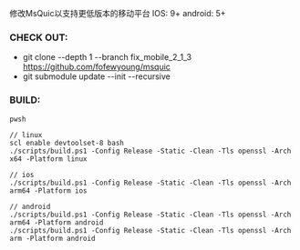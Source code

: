 修改MsQuic以支持更低版本的移动平台
IOS: 9+
android: 5+


### CHECK OUT:

* git clone --depth 1 --branch fix_mobile_2_1_3 https://github.com/fofewyoung/msquic
* git submodule update --init --recursive



### BUILD:
```
pwsh

// linux
scl enable devtoolset-8 bash
./scripts/build.ps1 -Config Release -Static -Clean -Tls openssl -Arch x64 -Platform linux

// ios
./scripts/build.ps1 -Config Release -Static -Clean -Tls openssl -Arch arm64 -Platform ios

// android
./scripts/build.ps1 -Config Release -Static -Clean -Tls openssl -Arch arm64 -Platform android
./scripts/build.ps1 -Config Release -Static -Clean -Tls openssl -Arch arm -Platform android
```